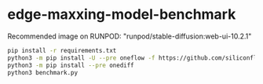 # edge-maxxing-model-benchmark
Recommended image on RUNPOD:
"runpod/stable-diffusion:web-ui-10.2.1"

```bash
pip install -r requirements.txt
python3 -m pip install -U --pre oneflow -f https://github.com/siliconflow/oneflow_releases/releases/expanded_assets/community_cu118
python3 -m pip install --pre onediff
python3 benchmark.py
```

